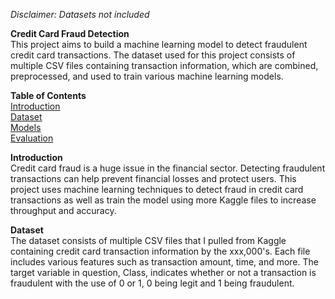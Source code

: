 *Disclaimer: Datasets not included*  

**Credit Card Fraud Detection**  
This project aims to build a machine learning model to detect fraudulent credit card transactions. The dataset used for this project consists of multiple CSV files containing transaction information, which are combined, preprocessed, and used to train various machine learning models.  
  
**Table of Contents**  
<ins>Introduction</ins>  
<ins>Dataset</ins>  
<ins>Models</ins>  
<ins>Evaluation</ins>  
  
**Introduction**  
Credit card fraud is a huge issue in the financial sector. Detecting fraudulent transactions can help prevent financial losses and protect users. This project uses machine learning techniques to detect fraud in credit card transactions as well as train the model using more Kaggle files to increase throughput and accuracy.  
  
**Dataset**  
The dataset consists of multiple CSV files that I pulled from Kaggle containing credit card transaction information by the xxx,000's. Each file includes various features such as transaction amount, time, and more. The target variable in question, Class, indicates whether or not a transaction is fraudulent with the use of 0 or 1, 0 being legit and 1 being fraudulent.  

